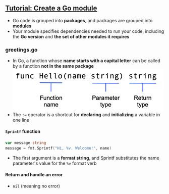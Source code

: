 ## [Tutorial: Create a Go module](https://go.dev/doc/tutorial/create-module)

- Go code is grouped into **packages**, and packages are grouped into **modules**
- Your module specifies dependencies needed to run your code, including the **Go version** and **the set of other modules it requires**

### greetings.go
- In Go, a function whose **name starts with a capital letter** can be called by a function **not in the same package**
![img.png](img.png)
- The `:=` operator is a shortcut for **declaring** and **initializing** a variable in one line

#### `Sprintf` function
```go
var message string
message = fmt.Sprintf("Hi, %v. Welcome!", name)
```
- The first argument is a **format string**, and Sprintf substitutes the name parameter's value for the `%v` format verb

#### Return and handle an error
- `nil` (meaning no error)